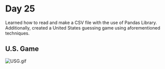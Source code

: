 # Day 25

Learned how to read and make a CSV file with the use of Pandas Library. Additionally, created a United States guessing game using aforementioned techniques. 

## U.S. Game

![USG.gif](USG.gif)
